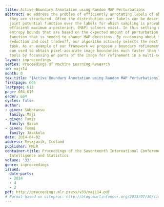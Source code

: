 ```yaml
---
title: Active Boundary Annotation using Random MAP Perturbations
abstract: We address the problem of efficiently annotating labels of objects when
  they are structured. Often the distribution over labels can be described using a
  joint potential function over the labels for which sampling is provably hard but
  efficient maximum a-posteriori (MAP) solvers exist. In this setting we develop novel
  entropy bounds that are based on the expected amount of perturbation to the potential
  function that is needed to change MAP decisions. By reasoning about the entropy
  reduction and cost tradeoff, our algorithm actively selects the next annotation
  task. As an example of our framework we propose a boundary refinement task which
  can used to obtain pixel-accurate image boundaries much faster than traditional
  tools by focussing on parts of the image for refinement in a multi-scale manner.
layout: inproceedings
series: Proceedings of Machine Learning Research
id: maji14
month: 0
tex_title: "{Active Boundary Annotation using Random MAP Perturbations}"
firstpage: 604
lastpage: 613
page: 604-613
order: 604
cycles: false
author:
- given: Subhransu
  family: Maji
- given: Tamir
  family: Hazan
- given: Tommi
  family: Jaakkola
date: 2014-04-02
address: Reykjavik, Iceland
publisher: PMLR
container-title: Proceedings of the Seventeenth International Conference on Artificial
  Intelligence and Statistics
volume: '33'
genre: inproceedings
issued:
  date-parts:
  - 2014
  - 4
  - 2
pdf: http://proceedings.mlr.press/v33/maji14.pdf
# Format based on citeproc: http://blog.martinfenner.org/2013/07/30/citeproc-yaml-for-bibliographies/
---
```

